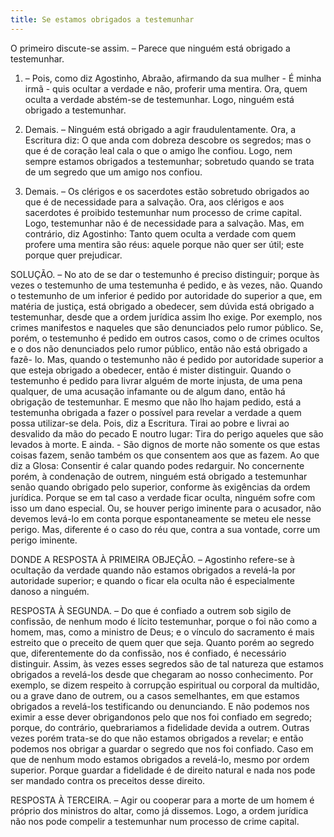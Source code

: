 ```yaml
---
title: Se estamos obrigados a testemunhar
---
```


O primeiro discute-se assim. – Parece que ninguém está obrigado a testemunhar.  

1. – Pois, como diz Agostinho, Abraão, afirmando da sua mulher - É minha irmã - quis ocultar a verdade e não, proferir uma mentira. Ora, quem oculta a verdade abstém-se de testemunhar. Logo, ninguém está obrigado a testemunhar.  

2. Demais. – Ninguém está obrigado a agir fraudulentamente. Ora, a Escritura diz: O que anda com dobreza descobre os segredos; mas o que é de coração leal cala o que o amigo lhe confiou. Logo, nem sempre estamos obrigados a testemunhar; sobretudo quando se trata de um segredo que um amigo nos confiou.  

3. Demais. – Os clérigos e os sacerdotes estão sobretudo obrigados ao que é de necessidade para a salvação. Ora, aos clérigos e aos sacerdotes é proibido testemunhar num processo de crime capital. Logo, testemunhar não é de necessidade para a salvação.  Mas, em contrário, diz Agostinho: Tanto quem oculta a verdade com quem profere uma mentira são réus: aquele porque não quer ser útil; este porque quer prejudicar.  

SOLUÇÃO. – No ato de se dar o testemunho é preciso distinguir; porque às vezes o testemunho de uma testemunha é pedido, e às vezes, não. Quando o testemunho de um inferior é pedido por autoridade do superior a que, em matéria de justiça, está obrigado a obedecer, sem dúvida está obrigado a testemunhar, desde que a ordem jurídica assim lho exige. Por exemplo, nos crimes manifestos e naqueles que são denunciados pelo rumor público. Se, porém, o testemunho é pedido em outros casos, como o de crimes ocultos e o dos não denunciados pelo rumor público, então não está obrigado a fazê- lo.  Mas, quando o testemunho não é pedido por autoridade superior a que esteja obrigado a obedecer, então é mister distinguir. Quando o testemunho é pedido para livrar alguém de morte injusta, de uma pena qualquer, de uma acusação infamante ou de algum dano, então há obrigação de testemunhar. E mesmo que não lho hajam pedido, está a testemunha obrigada a fazer o possível para revelar a verdade a quem possa utilizar-se dela. Pois, diz a Escritura. Tirai ao pobre e livrai ao desvalido da mão do pecado E noutro lugar: Tira do perigo aqueles que são levados à morte. E ainda. - São dignos de morte não somente os que estas coisas fazem, senão também os que consentem aos que as fazem. Ao que diz a Glosa: Consentir é calar quando podes redarguir. No concernente porém, à condenação de outrem, ninguém está obrigado a testemunhar senão quando obrigado pelo superior, conforme às exigências da ordem jurídica. Porque se em tal caso a verdade ficar oculta, ninguém sofre com isso um dano especial. Ou, se houver perigo iminente para o acusador, não devemos levá-lo em conta porque espontaneamente se meteu ele nesse perigo. Mas, diferente é o caso do réu que, contra a sua vontade, corre um perigo iminente.  

DONDE A RESPOSTA À PRIMEIRA OBJEÇÃO. – Agostinho refere-se à ocultação da verdade quando não estamos obrigados a revelá-la por autoridade superior; e quando o ficar ela oculta não é especialmente danoso a ninguém.  

RESPOSTA À SEGUNDA. – Do que é confiado a outrem sob sigilo de confissão, de nenhum modo é lícito testemunhar, porque o foi não como a homem, mas, como a ministro de Deus; e o vínculo do sacramento é mais estreito que o preceito de quem quer que seja. Quanto porém ao segredo que, diferentemente do da confissão, nos é confiado, é necessário distinguir. Assim, às vezes esses segredos são de tal natureza que estamos obrigados a revelá-los desde que chegaram ao nosso conhecimento. Por exemplo, se dizem respeito à corrupção espiritual ou corporal da multidão, ou a grave dano de outrem, ou a casos semelhantes, em que estamos obrigados a revelá-los testificando ou denunciando. E não podemos nos eximir a esse dever obrigandonos pelo que nos foi confiado em segredo; porque, do contrário, quebrariamos a fidelidade devida a outrem. Outras vezes porém trata-se do que não estamos obrigados a revelar; e então podemos nos obrigar a guardar o segredo que nos foi confiado. Caso em que de nenhum modo estamos obrigados a revelá-lo, mesmo por ordem superior. Porque guardar a fidelidade é de direito natural e nada nos pode ser mandado contra os preceitos desse direito.  

RESPOSTA À TERCEIRA. – Agir ou cooperar para a morte de um homem é próprio dos ministros do altar, como já dissemos. Logo, a ordem jurídica não nos pode compelir a testemunhar num processo de crime capital.